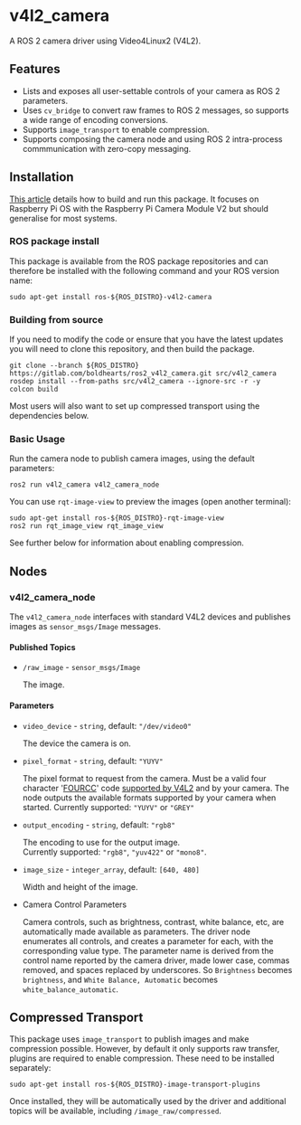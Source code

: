 # v4l2_camera

A ROS 2 camera driver using Video4Linux2 (V4L2).

## Features

* Lists and exposes all user-settable controls of your camera as ROS 2
  parameters.
* Uses `cv_bridge` to convert raw frames to ROS 2 messages, so
  supports a wide range of encoding conversions.
* Supports `image_transport` to enable compression.
* Supports composing the camera node and using ROS 2 intra-process
  commmunication with zero-copy messaging.

## Installation
[This article](https://medium.com/swlh/raspberry-pi-ros-2-camera-eef8f8b94304)
details how to build and run this package. It focuses on Raspberry Pi
OS with the Raspberry Pi Camera Module V2 but should generalise for
most systems.

### ROS package install
This package is available from the ROS package repositories and can
therefore be installed with the following command and your ROS version
name:

```shell
sudo apt-get install ros-${ROS_DISTRO}-v4l2-camera
```

### Building from source
If you need to modify the code or ensure that you have the latest
updates you will need to clone this repository, and then build the
package.

```shell
git clone --branch ${ROS_DISTRO} https://gitlab.com/boldhearts/ros2_v4l2_camera.git src/v4l2_camera
rosdep install --from-paths src/v4l2_camera --ignore-src -r -y
colcon build
```

Most users will also want to set up compressed transport using the
dependencies below.

### Basic Usage
Run the camera node to publish camera images, using the default
parameters:

```shell
ros2 run v4l2_camera v4l2_camera_node
```

You can use `rqt-image-view` to preview the images (open another terminal):

```shell
sudo apt-get install ros-${ROS_DISTRO}-rqt-image-view
ros2 run rqt_image_view rqt_image_view
```

See further below for information about enabling compression.

## Nodes

### v4l2_camera_node

The `v4l2_camera_node` interfaces with standard V4L2 devices and
publishes images as `sensor_msgs/Image` messages.

#### Published Topics

* `/raw_image` - `sensor_msgs/Image`

    The image.

#### Parameters

* `video_device` - `string`, default: `"/dev/video0"`

    The device the camera is on.

* `pixel_format` - `string`, default: `"YUYV"`

    The pixel format to request from the camera. Must be a valid four
    character '[FOURCC](http://fourcc.org/)' code [supported by
    V4L2](https://linuxtv.org/downloads/v4l-dvb-apis/uapi/v4l/videodev.html)
    and by your camera. The node outputs the available formats
    supported by your camera when started.
    Currently supported: `"YUYV"` or `"GREY"`

* `output_encoding` - `string`, default: `"rgb8"`

    The encoding to use for the output image.  
    Currently supported: `"rgb8"`, `"yuv422"` or `"mono8"`.

* `image_size` - `integer_array`, default: `[640, 480]`

    Width and height of the image.

* Camera Control Parameters

    Camera controls, such as brightness, contrast, white balance, etc,
    are automatically made available as parameters. The driver node
    enumerates all controls, and creates a parameter for each, with
    the corresponding value type. The parameter name is derived from
    the control name reported by the camera driver, made lower case,
    commas removed, and spaces replaced by underscores. So
    `Brightness` becomes `brightness`, and `White Balance, Automatic`
    becomes `white_balance_automatic`.

## Compressed Transport

This package uses `image_transport` to publish images and make
compression possible. However, by default it only supports raw
transfer, plugins are required to enable compression. These need to be
installed separately:

```shell
sudo apt-get install ros-${ROS_DISTRO}-image-transport-plugins
```

Once installed, they will be automatically used by the driver and
additional topics will be available, including
`/image_raw/compressed`.
